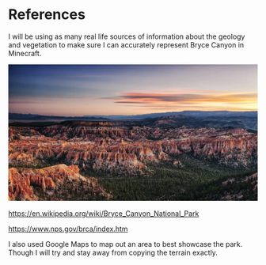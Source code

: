 # References

I will be using as many real life sources of information about the geology and vegetation to make sure I can accurately represent Bryce Canyon in Minecraft.

![image](/img/about-willatronix/hobbies/games/minecraft/builds/bryce-canyon/index/bryce-canyon.webp)

https://en.wikipedia.org/wiki/Bryce_Canyon_National_Park

https://www.nps.gov/brca/index.htm

I also used Google Maps to map out an area to best showcase the park. Though I will try and stay away from copying the terrain exactly.